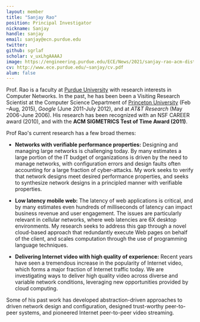 ```yaml
---
layout: member
title: "Sanjay Rao"
position: Principal Investigator
nickname: Sanjay
handle: sanjay
email: sanjay@ecn.purdue.edu
twitter: 
github: sgrlaf
scholar: v_uxLhgAAAAJ
image: https://engineering.purdue.edu/ECE/News/2021/sanjay-rao-acm-distinguished-member/rao-portrait.jpg
cv: http://www.ece.purdue.edu/~sanjay/cv.pdf
alum: false
---
```

Prof. Rao is a faculty at [Purdue University] with research interests in Computer Networks. In the past, he has been been a Visiting Research Scientist at the Computer Science Department of [Princeton University] (Feb –Aug, 2015), *Google* (June 2011-July 2012), and at *AT&T Research* (May 2006-June 2006). His research has been recognized with an NSF CAREER award (2010), and with the **ACM SIGMETRICS Test of Time Award (2011)**.

Prof Rao's current research has a few broad themes:

- **Networks with verifiable performance properties:** Designing and managing large networks is challenging today. By many estimates a large portion of the IT budget of organizations is driven by the need to manage networks, with configuration errors and design faults often accounting for a large fraction of cyber-attacks. My work seeks to verify that network designs meet desired performance properties, and seeks to synthesize network designs in a principled manner with verifiable properties.


- **Low latency mobile web:** The latency of web applications is critical, and by many estimates even hundreds of milliseconds of latency can impact business revenue and user engagement. The issues are particularly relevant in cellular networks, where web latencies are 6X desktop environments. My research seeks to address this gap through a novel cloud-based approach that redundantly execute Web pages on behalf of the client, and scales computation through the use of programming language techniques.


- **Delivering Internet video with high quality of experience:** Recent years have seen a tremendous increase in the popularity of Internet video, which forms a major fraction of Internet traffic today. We are investigating ways to deliver high quality video across diverse and variable network conditions, leveraging new opportunities provided by cloud computing.


Some of his past work has developed abstraction-driven approaches to driven network design and configuration, designed trust-worthy peer-to-peer systems, and pioneered Internet peer-to-peer video streaming.

[Purdue University]: http://www.purdue.edu
[Princeton University]: http://www.princeton.edu